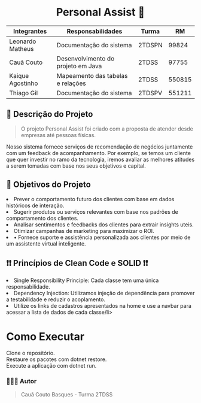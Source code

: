 <h1 align="center">Personal Assist 🤖 </h1>

<div align="center">


| Integrantes      |            Responsabilidades          | Turma      |   RM     |
| --------------   | ------------------------------------- | ---------- | -------- |
| Leonardo Matheus | Documentação do sistema               |  2TDSPN    |  99824   |
| Cauã Couto       | Desenvolvimento do projeto em Java    |  2TDSS     |  97755   |
| Kaique Agostinho | Mapeamento das tabelas e relações     |  2TDSS     |  550815  |
| Thiago Gil       | Documentação do sistema               |  2TDSPV    |  551211  |
</div>

## 📝 Descrição do Projeto 

> O projeto Personal Assist foi criado com a proposta de atender desde empresas até pessoas físicas.

Nosso sistema fornece serviços de recomendação de negócios juntamente com um feedback de acompanhamento. Por exemplo, se temos um cliente que quer investir no ramo da tecnologia, iremos avaliar as melhores atitudes a serem tomadas com base nos seus objetivos e capital.

<h2 name="objetivo">🎯 Objetivos do Projeto</h2>
<li> Prever o comportamento futuro dos clientes com base em dados históricos de interação.  </li>
<li>Sugerir produtos ou serviços relevantes com base nos padrões de comportamento dos clientes. </li>
<li>Analisar sentimentos e feedbacks dos clientes para extrair insights uteis. </li>
<li>Otimizar campanhas de marketing para maximizar o ROI. </li>
<li>• Fornece suporte e assistência personalizada aos clientes por meio de um assistente virtual inteligente.</li>

## ❗❗ Princípios de Clean Code e SOLID ❗❗
<li> Single Responsibility Principle: Cada classe tem uma única responsabilidade.</li>
<li> Dependency Injection: Utilizamos injeção de dependência para promover a testabilidade e reduzir o acoplamento.</li>
<li> Utilize os links de cadastros apresentados na home e use a navbar para acessar a lista de dados de cada classe/li>

<h1> Como Executar </h1>
Clone o repositório. <br>
Restaure os pacotes com dotnet restore. <br>
Execute a aplicação com dotnet run.

### 🧑🏻‍💻 Autor 
> Cauã Couto Basques - Turma 2TDSS
